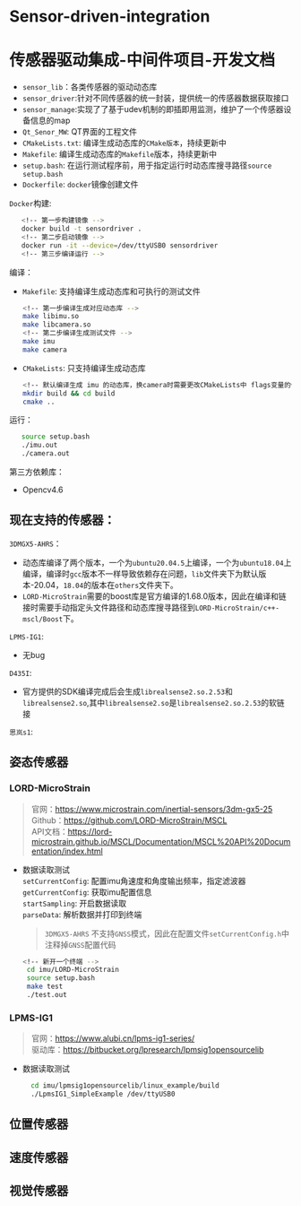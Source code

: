 # Sensor-driven-integration
# 传感器驱动集成-中间件项目-开发文档
 - `sensor_lib`：各类传感器的驱动动态库
 - `sensor_driver`:针对不同传感器的统一封装，提供统一的传感器数据获取接口
 - `sensor_manage`:实现了了基于udev机制的即插即用监测，维护了一个传感器设备信息的map
 - `Qt_Senor_MW`: QT界面的工程文件
 - `CMakeLists.txt`: 编译生成动态库的`CMake版本`，持续更新中
 - `Makefile`: 编译生成动态库的`Makefile`版本，持续更新中
 - `setup.bash`: 在运行测试程序前，用于指定运行时动态库搜寻路径`source setup.bash`      
 - `Dockerfile`: `docker`镜像创建文件   


`Docker`构建:
   ```bash
      <!-- 第一步构建镜像 -->
      docker build -t sensordriver .
      <!-- 第二步启动镜像 -->
      docker run -it --device=/dev/ttyUSB0 sensordriver
      <!-- 第三步编译运行 -->
   ```


编译：    
 - `Makefile`:  支持编译生成动态库和可执行的测试文件     
    ```bash
    <!-- 第一步编译生成对应动态库 -->
    make libimu.so        
    make libcamera.so
    <!-- 第二步编译生成测试文件 -->
    make imu
    make camera
    ```
 - `CMakeLists`: 只支持编译生成动态库   
    ```bash
    <!-- 默认编译生成 imu 的动态库，换camera时需要更改CMakeLists中 flags变量的值  -->
    mkdir build && cd build
    cmake ..
    ```
运行：
   ```bash
      source setup.bash
      ./imu.out
      ./camera.out
   ```
   
第三方依赖库：
 - Opencv4.6
## 现在支持的传感器：     
`3DMGX5-AHRS`：
  - 动态库编译了两个版本，一个为`ubuntu20.04.5`上编译，一个为`ubuntu18.04`上编译，编译时`gcc`版本不一样导致依赖存在问题，`lib`文件夹下为默认版本-20.04，`18.04`的版本在`others`文件夹下。
  - `LORD-MicroStrain`需要的boost库是官方编译的1.68.0版本，因此在编译和链接时需要手动指定头文件路径和动态库搜寻路径到`LORD-MicroStrain/c++-mscl/Boost`下。              

`LPMS-IG1`:  
 - 无bug

`D435I`:
 - 官方提供的SDK编译完成后会生成`librealsense2.so.2.53`和`librealsense2.so`,其中`librealsense2.so`是`librealsense2.so.2.53`的软链接

`思岚s1`:
## 姿态传感器
### LORD-MicroStrain
> 官网：https://www.microstrain.com/inertial-sensors/3dm-gx5-25   
> Github：https://github.com/LORD-MicroStrain/MSCL     
> API文档：https://lord-microstrain.github.io/MSCL/Documentation/MSCL%20API%20Documentation/index.html   
- 数据读取测试   
  `setCurrentConfig`: 配置imu角速度和角度输出频率，指定滤波器  
  `getCurrentConfig`: 获取imu配置信息     
  `startSampling`: 开启数据读取   
  `parseData`: 解析数据并打印到终端    
  > `3DMGX5-AHRS` 不支持`GNSS`模式，因此在配置文件`setCurrentConfig.h`中注释掉`GNSS`配置代码
   ```bash
   <!-- 新开一个终端 -->
    cd imu/LORD-MicroStrain 
    source setup.bash
    make test
    ./test.out
   ```

### LPMS-IG1
> 官网：https://www.alubi.cn/lpms-ig1-series/      
> 驱动库：https://bitbucket.org/lpresearch/lpmsig1opensourcelib
- 数据读取测试
  ```bash
    cd imu/lpmsig1opensourcelib/linux_example/build
    ./LpmsIG1_SimpleExample /dev/ttyUSB0
  ```
## 位置传感器
## 速度传感器
## 视觉传感器
